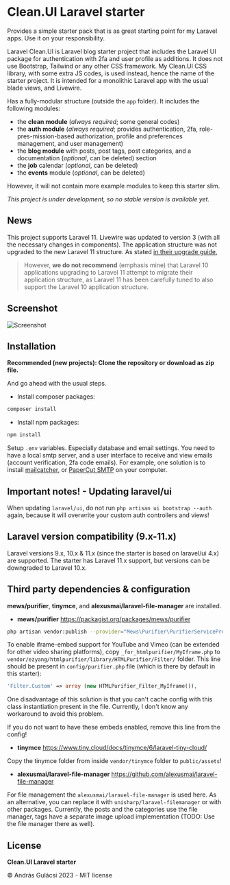 # Clean.UI Laravel starter

Provides a simple starter pack that is as great starting point for my Laravel apps. Use it on your responsibility.

Laravel Clean.UI is Laravel blog starter project that includes the Laravel UI package for authentication with 2fa and
user profile
as additions. It does not use Bootstrap, Tailwind or any other CSS framework. My Clean.UI CSS library, with some extra
JS codes, is used instead,
hence the name of the starter project.
It is intended for a monolithic Laravel app with the usual blade views, and Livewire.

Has a fully-modular structure (outside the `app` folder).
It includes the following modules:

- the **clean module** (_always required_; some general codes)
- the **auth module** (_always required_; provides authentication, 2fa, role-pres-mission-based authorization, profile
  and
  preferences management, and user management)
- the **blog module** with posts, post tags, post categories, and a documentation (_optional_, can be deleted)
  section
- the **job** calendar (_optional_, can be deleted)
- the **events** module (_optional_, can be deleted)

However, it will not contain more example modules to keep this starter slim.

_This project is under development, so no stable version is available yet._

## News

This project supports Laravel 11. Livewire was updated to version 3 (with all the necessary changes in components).
The application structure was not upgraded to the new Laravel 11 structure. As
stated [in their upgrade guide](https://laravel.com/docs/11.x/upgrade#application-structure),

> However, **we do not recommend** (emphasis mine) that Laravel 10 applications upgrading to Laravel 11 attempt to
> migrate their application structure, as Laravel 11 has been carefully tuned to also support the Laravel 10 application
> structure.

## Screenshot

![Screenshot](screenshot.png "Screenshot of the app")

## Installation

**Recommended (new projects): Clone the repository or download as zip file.**

And go ahead with the usual steps.

- Install composer packages:

```bash
composer install
```

- Install npm packages:

```bash
npm install
```

Setup `.env` variables. Especially database and email settings. You need to have a local smtp server, and a user
interface to receive and view emails (account verification, 2fa code emails). For example, one solution is to
install [mailcatcher](https://mailcatcher.me/), or [PaperCut SMTP](https://www.papercut-smtp.com/) on your computer.

## Important notes! - Updating laravel/ui

When updating `laravel/ui`, do not run `php artisan ui bootstrap --auth` again, because it will overwrite your custom
auth controllers and views!

## Laravel version compatibility (9.x-11.x)

Laravel versions 9.x, 10.x & 11.x (since the starter is based on laravel/ui 4.x) are supported. The starter has Laravel
11.x
support, but versions can be downgraded to Laravel 10.x.

## Third party dependencies & configuration

**mews/purifier**, **tinymce**, and **alexusmai/laravel-file-manager** are installed.

- **mews/purifier**
  https://packagist.org/packages/mews/purifier

```bash
php artisan vendor:publish --provider="Mews\Purifier\PurifierServiceProvider"
```

To enable iframe-embed support for YouTube and Vimeo (can be extended for other video sharing platforms),
copy `_for_htmlpurifier/MyIframe.php` to `vendor/ezyang/htmlpurifier/library/HTMLPurifier/Filter/` folder. This line
should be present in `config/purifier.php` file (which is there by default in this starter):

```php
'Filter.Custom' => array (new HTMLPurifier_Filter_MyIframe()),
```

One disadvantage of this solution is that you can't cache config with this class instantiation present in the file.
Currently, I don't know any workaround to avoid this problem.

If you do not want to have these embeds enabled, remove this line from the config!

- **tinymce**
  https://www.tiny.cloud/docs/tinymce/6/laravel-tiny-cloud/

Copy the tinymce folder from inside `vendor/tinymce` folder to `public/assets`!

- **alexusmai/laravel-file-manager** https://github.com/alexusmai/laravel-file-manager

For file management the `alexusmai/laravel-file-manager` is used here. As an alternative, you can
replace it with `unisharp/laravel-filemanager` or with other packages.
Currently, the posts and the categories use the file manager, tags have a separate image upload implementation (TODO:
Use the file manager there as well).

## License

**Clean.UI Laravel starter**

&copy; András Gulácsi 2023 - MIT license

